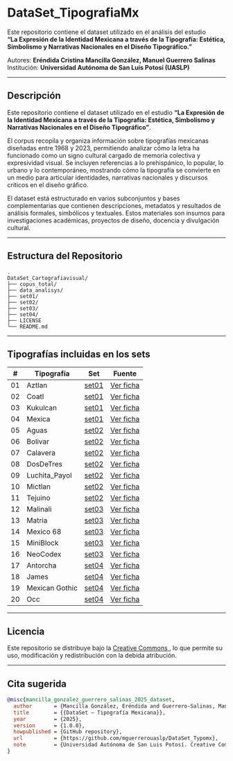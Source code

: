 # DataSet_TipografiaMx
Este repositorio contiene el dataset utilizado en el análisis del estudio  
**“La Expresión de la Identidad Mexicana a través de la Tipografía: Estética, Simbolismo y Narrativas Nacionales en el Diseño Tipográfico.”**

Autores: **Eréndida Cristina Mancilla González, Manuel Guerrero Salinas**  
Institución: **Universidad Autónoma de San Luis Potosí (UASLP)**

---

## Descripción
Este repositorio contiene el dataset utilizado en el estudio **“La Expresión de la Identidad Mexicana a través de la Tipografía: Estética, Simbolismo y Narrativas Nacionales en el Diseño Tipográfico”**.  

El corpus recopila y organiza información sobre tipografías mexicanas diseñadas entre 1968 y 2023, permitiendo analizar cómo la letra ha funcionado como un signo cultural cargado de memoria colectiva y expresividad visual. Se incluyen referencias a lo prehispánico, lo popular, lo urbano y lo contemporáneo, mostrando cómo la tipografía se convierte en un medio para articular identidades, narrativas nacionales y discursos críticos en el diseño gráfico.  

El dataset está estructurado en varios subconjuntos y bases complementarias que contienen descripciones, metadatos y resultados de análisis formales, simbólicos y textuales. Estos materiales son insumos para investigaciones académicas, proyectos de diseño, docencia y divulgación cultural.

---

## Estructura del Repositorio
```
.
DataSet_Cartografiavisual/
├── copus_total/
├── data_analisys/
├── set01/
├── set02/
├── set03/
├── set04/
├── LICENSE
└── README.md
```
---

## Tipografías incluidas en los sets

| #  | Tipografía | Set   | Fuente |
|----|------------|-------|--------|
| 01 | Aztlan     | [set01](set01/) | [Ver ficha](https://datadesign.uaslp.mx/view_typo?id=193) |
| 02 | Coatl      | [set01](set01/) | [Ver ficha](https://datadesign.uaslp.mx/view_typo?id=321) |
| 03 | Kukulcan   | [set01](set01/) | [Ver ficha](https://datadesign.uaslp.mx/view_typo?id=72)  |
| 04 | Mexica   | [set01](set01/) | [Ver ficha](https://datadesign.uaslp.mx/view_typo?id=65)  |
| 05 | Aguas   | [set02](set02/) | [Ver ficha](https://datadesign.uaslp.mx/view_typo?id=336)  |
| 06 | Bolivar   | [set02](set02/) | [Ver ficha](https://datadesign.uaslp.mx/view_typo?id=320)  |
| 07 | Calavera   | [set02](set02/) | [Ver ficha](https://datadesign.uaslp.mx/view_typo?id=76)  |
| 08 | DosDeTres   | [set02](set02/) | [Ver ficha](https://datadesign.uaslp.mx/view_typo?id116)  |
| 09 | Luchita_Payol   | [set02](set02/) | [Ver ficha](https://datadesign.uaslp.mx/view_typo?id=983)  |
| 10 | Mictlan   | [set02](set02/) | [Ver ficha](https://datadesign.uaslp.mx/view_typo?id=160)  |
| 11 | Tejuino   | [set02](set02/) | [Ver ficha](https://datadesign.uaslp.mx/view_typo?id=297)  |
| 12 | Malinali   | [set03](set03/) | [Ver ficha](https://datadesign.uaslp.mx/view_typo?id=328)  |
| 13 | Matria   | [set03](set03/) | [Ver ficha](https://datadesign.uaslp.mx/view_typo?id=990)  |
| 14 | Mexico 68   | [set03](set03/) | [Ver ficha](https://datadesign.uaslp.mx/view_typo?id=995)  |
| 15 | MiniBlock   | [set03](set03/) | [Ver ficha](https://datadesign.uaslp.mx/view_typo?id=18)  |
| 16 | NeoCodex   | [set03](set03/) | [Ver ficha](https://datadesign.uaslp.mx/view_typo?id=192)  |
| 17 | Antorcha   | [set04](set04/) | [Ver ficha](https://datadesign.uaslp.mx/view_typo?id=436)  |
| 18 | James   | [set04](set04/) | [Ver ficha](https://datadesign.uaslp.mx/view_typo?id=331)  |
| 19 | Mexican Gothic   | [set04](set04/) | [Ver ficha](https://datadesign.uaslp.mx/view_typo?id=304)  |
| 20 | Occ   | [set04](set04/) | [Ver ficha](https://datadesign.uaslp.mx/view_typo?id=423)  |

---


## Licencia

Este repositorio se distribuye bajo la [Creative Commons ](LICENSE), lo que permite su uso, modificación y redistribución con la debida atribución.

---

## Cita sugerida

```bibtex
@misc{mancilla_gonzalez_guerrero_salinas_2025_dataset,
  author       = {Mancilla González, Eréndida and Guerrero-Salinas, Manuel},
  title        = {{DataSet – Tipografía Mexicana}},
  year         = {2025},
  version      = {1.0.0},
  howpublished = {GitHub repository},
  url          = {https://github.com/mguerrerouaslp/DataSet_Typomx},
  note         = {Universidad Autónoma de San Luis Potosí. Creative Commons License}
}

